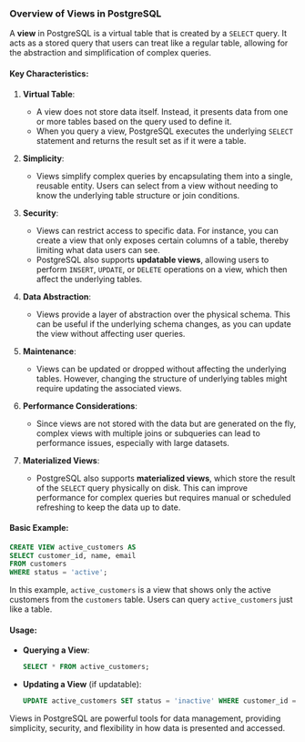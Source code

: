 ### Overview of Views in PostgreSQL

A **view** in PostgreSQL is a virtual table that is created by a `SELECT` query. It acts as a stored query that users can treat like a regular table, allowing for the abstraction and simplification of complex queries.

#### Key Characteristics:

1. **Virtual Table**: 
   - A view does not store data itself. Instead, it presents data from one or more tables based on the query used to define it. 
   - When you query a view, PostgreSQL executes the underlying `SELECT` statement and returns the result set as if it were a table.

2. **Simplicity**:
   - Views simplify complex queries by encapsulating them into a single, reusable entity. Users can select from a view without needing to know the underlying table structure or join conditions.

3. **Security**:
   - Views can restrict access to specific data. For instance, you can create a view that only exposes certain columns of a table, thereby limiting what data users can see.
   - PostgreSQL also supports **updatable views**, allowing users to perform `INSERT`, `UPDATE`, or `DELETE` operations on a view, which then affect the underlying tables.

4. **Data Abstraction**:
   - Views provide a layer of abstraction over the physical schema. This can be useful if the underlying schema changes, as you can update the view without affecting user queries.

5. **Maintenance**:
   - Views can be updated or dropped without affecting the underlying tables. However, changing the structure of underlying tables might require updating the associated views.

6. **Performance Considerations**:
   - Since views are not stored with the data but are generated on the fly, complex views with multiple joins or subqueries can lead to performance issues, especially with large datasets.

7. **Materialized Views**:
   - PostgreSQL also supports **materialized views**, which store the result of the `SELECT` query physically on disk. This can improve performance for complex queries but requires manual or scheduled refreshing to keep the data up to date.

#### Basic Example:

```sql
CREATE VIEW active_customers AS
SELECT customer_id, name, email
FROM customers
WHERE status = 'active';
```

In this example, `active_customers` is a view that shows only the active customers from the `customers` table. Users can query `active_customers` just like a table.

#### Usage:

- **Querying a View**: 
  ```sql
  SELECT * FROM active_customers;
  ```
- **Updating a View** (if updatable):
  ```sql
  UPDATE active_customers SET status = 'inactive' WHERE customer_id = 1;
  ```

Views in PostgreSQL are powerful tools for data management, providing simplicity, security, and flexibility in how data is presented and accessed.